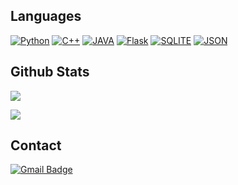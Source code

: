## Languages
[![Python](https://img.shields.io/badge/Python-306998?style=for-the-badge&logo=Python&logoColor=white)](https://www.python.org)
[![C++](https://img.shields.io/badge/C++-1F2F57.svg?style=for-the-badge&logo=c%2B%2B)]()
[![JAVA](https://img.shields.io/badge/JAVA-F89820.svg?style=for-the-badge&logo=java&logoColor=white)](https://www.java.com)
[![Flask](https://img.shields.io/badge/FLASK-black.svg?style=for-the-badge&logo=flask&logoColor=white)](https://flask.palletsprojects.com/)
[![SQLITE](https://img.shields.io/badge/SQLITE-07405E.svg?style=for-the-badge&logo=sqlite&logoColor=white)](https://www.sqlite.org/index.html)
[![JSON](https://img.shields.io/badge/JSON-BCBFD6.svg?style=for-the-badge&logo=json&logoColor=black)](https://www.json.org/)

## Github Stats
![](https://github-readme-stats.vercel.app/api?username=qwertyuiop0011&show_icons=true&bg_color=30,1fffe5,fffb1f&title_color=000&text_color=000&include_all_commits=true)

![](https://github-readme-stats.vercel.app/api/top-langs/?username=qwertyuiop0011&langs_count=10&layout=compact&bg_color=30,1fffe5,fffb1f&title_color=000&text_color=000)

## Contact
[![Gmail Badge](https://img.shields.io/badge/Gmail-d14836?style=for-the-badge&logo=Gmail&logoColor=white&link=mailto:diazxc1010@gmail.com)](mailto:diazxc1010@gmail.com)
